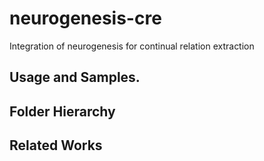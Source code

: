 # neurogenesis-cre
Integration of neurogenesis for continual relation extraction
## Usage and Samples.

## Folder Hierarchy

## Related Works
